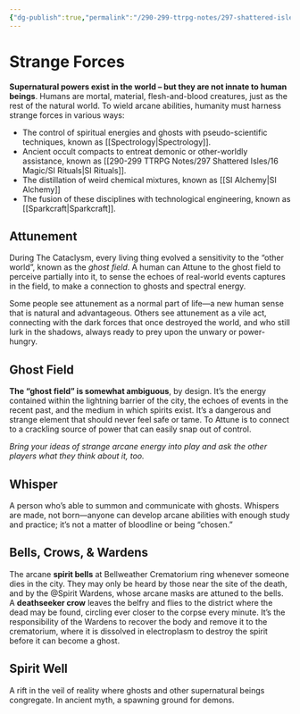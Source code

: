 ```yaml
---
{"dg-publish":true,"permalink":"/290-299-ttrpg-notes/297-shattered-isles/16-magic/strange-forces-in-the-isles/"}
---
```



# Strange Forces

**Supernatural powers exist in the world – but they are not innate to human beings**. Humans are mortal, material, flesh-and-blood creatures, just as the rest of the natural world. To wield arcane abilities, humanity must harness strange forces in various ways:

-   The control of spiritual energies and ghosts with pseudo-scientific techniques, known as [[Spectrology\|Spectrology]].
-   Ancient occult compacts to entreat demonic or other-worldly assistance, known as [[290-299 TTRPG Notes/297 Shattered Isles/16 Magic/SI Rituals\|SI Rituals]].
-   The distillation of weird chemical mixtures, known as [[SI Alchemy\|SI Alchemy]]
-   The fusion of these disciplines with technological engineering, known as [[Sparkcraft\|Sparkcraft]].

## Attunement

During The Cataclysm, every living thing evolved a sensitivity to the “other world”, known as the _ghost field_. A human can Attune to the ghost field to perceive partially into it, to sense the echoes of real-world events captures in the field, to make a connection to ghosts and spectral energy.

Some people see attunement as a normal part of life—a new human sense that is natural and advantageous. Others see attunement as a vile act, connecting with the dark forces that once destroyed the world, and who still lurk in the shadows, always ready to prey upon the unwary or power-hungry.

## Ghost Field

**The “ghost field” is somewhat ambiguous**, by design. It’s the energy contained within the lightning barrier of the city, the echoes of events in the recent past, and the medium in which spirits exist. It’s a dangerous and strange element that should never feel safe or tame. To Attune is to connect to a crackling source of power that can easily snap out of control. 

_Bring your ideas of strange arcane energy into play and ask the other players what they think about it, too._

## Whisper

A person who’s able to summon and communicate with ghosts. Whispers are made, not born—anyone can develop arcane abilities with enough study and practice; it’s not a matter of bloodline or being “chosen.”

## Bells, Crows, & Wardens

The arcane **spirit bells** at Bellweather Crematorium ring whenever someone dies in the city. They may only be heard by those near the site of the death, and by the @Spirit Wardens, whose arcane masks are attuned to the bells. A **deathseeker crow** leaves the belfry and flies to the district where the dead may be found, circling ever closer to the corpse every minute. It’s the responsibility of the Wardens to recover the body and remove it to the crematorium, where it is dissolved in electroplasm to destroy the spirit before it can become a ghost.

## Spirit Well

A rift in the veil of reality where ghosts and other supernatural beings congregate. In ancient myth, a spawning ground for demons.